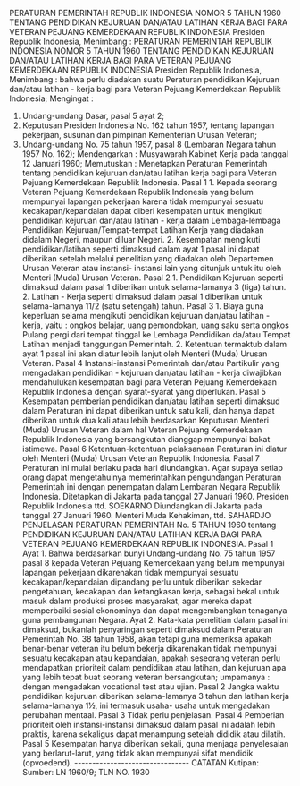  PERATURAN PEMERINTAH REPUBLIK INDONESIA NOMOR 5 TAHUN 1960 TENTANG PENDIDIKAN KEJURUAN DAN/ATAU LATIHAN KERJA BAGI PARA VETERAN PEJUANG KEMERDEKAAN REPUBLIK INDONESIA Presiden Republik Indonesia, Menimbang : PERATURAN PEMERINTAH REPUBLIK INDONESIA NOMOR 5 TAHUN 1960 TENTANG PENDIDIKAN KEJURUAN DAN/ATAU LATIHAN KERJA BAGI PARA VETERAN PEJUANG KEMERDEKAAN REPUBLIK INDONESIA Presiden Republik Indonesia, Menimbang : bahwa perlu diadakan suatu Peraturan pendidikan Kejuruan dan/atau latihan - kerja bagi para Veteran Pejuang Kemerdekaan Republik Indonesia;
Mengingat :

1. Undang-undang Dasar, pasal 5 ayat 2;
2. Keputusan Presiden Indonesia No. 162 tahun 1957, tentang lapangan pekerjaan, susunan dan pimpinan Kementerian Urusan Veteran;
3. Undang-undang No. 75 tahun 1957, pasal 8 (Lembaran Negara tahun 1957 No. 162); Mendengarkan : Musyawarah Kabinet Kerja pada tanggal 12 Januari 1960; Memutuskan : Menetapkan Peraturan Pemerintah tentang pendidikan kejuruan dan/atau latihan kerja bagi para Veteran Pejuang Kemerdekaan Republik Indonesia. Pasal 1 1. Kepada seorang Veteran Pejuang Kemerdekaan Republik Indonesia yang belum mempunyai lapangan pekerjaan karena tidak mempunyai sesuatu kecakapan/kepandaian dapat diberi kesempatan untuk mengikuti pendidikan kejuruan dan/atau latihan - kerja dalam Lembaga-lembaga Pendidikan Kejuruan/Tempat-tempat Latihan Kerja yang diadakan didalam Negeri, maupun diluar Negeri. 2. Kesempatan mengikuti pendidikan/latihan seperti dimaksud dalam ayat 1 pasal ini dapat diberikan setelah melalui penelitian yang diadakan oleh Departemen Urusan Veteran atau instansi- instansi lain yang ditunjuk untuk itu oleh Menteri (Muda) Urusan Veteran. Pasal 2 1. Pendidikan Kejuruan seperti dimaksud dalam pasal 1 diberikan untuk selama-lamanya 3 (tiga) tahun. 2. Latihan - Kerja seperti dimaksud dalam pasal 1 diberikan untuk selama-lamanya 11/2 (satu setengah) tahun. Pasal 3 1. Biaya guna keperluan selama mengikuti pendidikan kejuruan dan/atau latihan - kerja, yaitu : ongkos belajar, uang pemondokan, uang saku serta ongkos Pulang pergi dari tempat tinggal ke Lembaga Pendidikan da/atau Tempat Latihan menjadi tanggungan Pemerintah. 2. Ketentuan termaktub dalam ayat 1 pasal ini akan diatur lebih lanjut oleh Menteri (Muda) Urusan Veteran. Pasal 4 Instansi-instansi Pemerintah dan/atau Partikulir yang mengadakan pendidikan - kejuruan dan/atau latihan - kerja diwajibkan mendahulukan kesempatan bagi para Veteran Pejuang Kemerdekaan Republik Indonesia dengan syarat-syarat yang diperlukan. Pasal 5 Kesempatan pemberian pendidikan dan/atau latihan seperti dimaksud dalam Peraturan ini dapat diberikan untuk satu kali, dan hanya dapat diberikan untuk dua kali atau lebih berdasarkan Keputusan Menteri (Muda) Urusan Veteran dalam hal Veteran Pejuang Kemerdekaan Republik Indonesia yang bersangkutan dianggap mempunyai bakat istimewa. Pasal 6 Ketentuan-ketentuan pelaksanaan Peraturan ini diatur oleh Menteri (Muda) Urusan Veteran Republik Indonesia. Pasal 7 Peraturan ini mulai berlaku pada hari diundangkan. Agar supaya setiap orang dapat mengetahuinya memerintahkan pengundangan Peraturan Pemerintah ini dengan penempatan dalam Lembaran Negara Republik Indonesia. Ditetapkan di Jakarta pada tanggal 27 Januari 1960. Presiden Republik Indonesia ttd. SOEKARNO Diundangkan di Jakarta pada tanggal 27 Januari 1960. Menteri Muda Kehakiman, ttd. SAHARDJO PENJELASAN PERATURAN PEMERINTAH No. 5 TAHUN 1960 tentang PENDIDIKAN KEJURUAN DAN/ATAU LATIHAN KERJA BAGI PARA VETERAN PEJUANG KEMERDEKAAN REPUBLIK INDONESIA. Pasal 1 Ayat 1. Bahwa berdasarkan bunyi Undang-undang No. 75 tahun 1957 pasal 8 kepada Veteran Pejuang Kemerdekaan yang belum mempunyai lapangan pekerjaan dikarenakan tidak mempunyai sesuatu kecakapan/kepandaian dipandang perlu untuk diberikan sekedar pengetahuan, kecakapan dan ketangkasan kerja, sebagai bekal untuk masuk dalam produksi proses masyarakat, agar mereka dapat memperbaiki sosial ekonominya dan dapat mengembangkan tenaganya guna pembangunan Negara. Ayat 2. Kata-kata penelitian dalam pasal ini dimaksud, bukanlah penyaringan seperti dimaksud dalam Peraturan Pemerintah No. 38 tahun 1958, akan tetapi guna memeriksa apakah benar-benar veteran itu belum bekerja dikarenakan tidak mempunyai sesuatu kecakapan atau kepandaian, apakah seseorang veteran perlu mendapatkan prioriteit dalam pendidikan atau latihan, dan kejuruan apa yang lebih tepat buat seorang veteran bersangkutan; umpamanya : dengan mengadakan vocational test atau ujian. Pasal 2 Jangka waktu pendidikan kejuruan diberikan selama-lamanya 3 tahun dan latihan kerja selama-lamanya 1½, ini termasuk usaha- usaha untuk mengadakan perubahan mentaal. Pasal 3 Tidak perlu penjelasan. Pasal 4 Pemberian prioriteit oleh instansi-instansi dimaksud dalam pasal ini adalah lebih praktis, karena sekaligus dapat menampung setelah dididik atau dilatih. Pasal 5 Kesempatan hanya diberikan sekali, guna menjaga penyelesaian yang berlarut-larut, yang tidak akan mempunyai sifat mendidik (opvoedend). -------------------------------- CATATAN Kutipan: Sumber: LN 1960/9; TLN NO. 1930